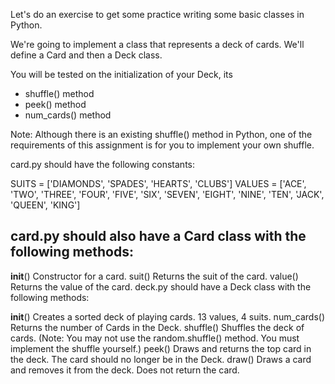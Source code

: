 Let's do an exercise to get some practice writing some basic classes in Python. 

We're going to implement a class that represents a deck of cards. We'll define a Card and then a Deck class.

You will be tested on the initialization of your Deck, its 

- shuffle() method
- peek() method
- num_cards() method

Note: Although there is an existing shuffle() method in Python, one of the requirements of this assignment is for you to implement your own shuffle.

card.py should have the following constants:

SUITS = ['DIAMONDS', 'SPADES', 'HEARTS', 'CLUBS']
VALUES = ['ACE', 'TWO', 'THREE', 'FOUR', 'FIVE', 'SIX', 'SEVEN', 'EIGHT', 'NINE', 'TEN', 'JACK', 'QUEEN', 'KING']


## card.py should also have a Card class with the following methods:

__init__()
Constructor for a card.
suit()
Returns the suit of the card.
value()
Returns the value of the card.
deck.py should have a Deck class with the following methods:

__init__()
Creates a sorted deck of playing cards. 13 values, 4 suits.
num_cards()
Returns the number of Cards in the Deck.
shuffle()
Shuffles the deck of cards. (Note: You may not use the random.shuffle() method. You must implement the shuffle yourself.)
peek()
Draws and returns the top card in the deck. The card should no longer be in the Deck.
draw()
Draws a card and removes it from the deck. Does not return the card.
